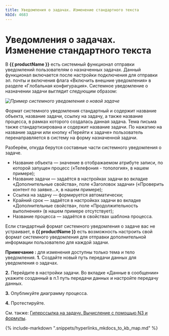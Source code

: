 ```yaml
---
title: Уведомления о задачах. Изменение стандартного текста
kbId: 4683
---
```


# Уведомления о задачах. Изменение стандартного текста

В **{{ productName }}** есть системный функционал отправки уведомлений пользователям о назначенных задачах. Данный функционал включается после настройки подключения для отправки эл. почты и включения флага «Включить внешние уведомления» в разделе «Глобальная конфигурация». Системное уведомление о назначении задачи выглядит следующим образом:

_![Пример системного уведомления о новой задаче](https://kb.comindware.ru/assets/2021-12-16_13h12_51.png)_

Формат системного уведомления стандартный и содержит название объекта, название задачи, ссылку на задачу, а также название процесса, в рамках которого создалась данная задача. Тема письма также стандартизирована и содержит название задачи. По нажатию на название задачи или кнопку «Перейти к задаче» пользователь перенаправляется в систему на форму назначенной задачи.

Разберём, откуда берутся составные части системного уведомления о задаче.

- Название объекта — значение в отображаемом атрибуте записи, по которой запущен процесс («Телефония - топология», в нашем примере);
- Название задачи — задаётся в настройках задачи во вкладке «Дополнительные свойства», поле «Заголовок задачи» («Проверить контент по заявке...», в нашем примере);
- Ссылка на задачу — формируется автоматически;
- Крайний срок — задаётся в настройках задачи во вкладке «Дополнительные свойства», поле «Продолжительность выполнения» (в нашем примере отсутствует);
- Название процесса — задаётся в свойствах шаблона процесса.

Если стандартный формат системного уведомления о задаче вас не устраивает, в **{{ productName }}** есть возможность настроить свой формат системного уведомления для отправки дополнительной информации пользователю для каждой задачи. 

**Примечание :** для изменения доступны только тема и тело уведомления.
**1.** Создайте новый путь передачи данных для уведомления о задачах.

**2.** Перейдите в настройки задачи. Во вкладке «Данные в сообщении» укажите созданный в п.1 путь передачи данных и настройте передачу данных. 

**3.** Опубликуйте диаграмму процесса.

**4.** Протестируйте.

См. также: [Гиперссылка на задачу. Вычисление с помощью N3 и формулы](https://kb.comindware.ru/article.php?id=4879).

{% include-markdown ".snippets/hyperlinks_mkdocs_to_kb_map.md" %}
